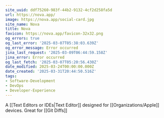 ```yaml
---
site_uuid: ddf75260-983f-44b2-9132-4cf2d258fa5d
url: https://nova.app/
image: https://nova.app/social-card.jpg
site_name: Nova
title: Nova
favicon: https://nova.app/favicon-32x32.png
og_errors: true
og_last_error: '2025-03-07T05:38:03.639Z'
og_error_message: Error occurred
jina_last_request: '2025-03-09T06:44:59.158Z'
jina_error: Error occurred
og_last_fetch: '2025-03-07T05:20:56.430Z'
date_modified: 2025-03-24T00:00:00.000Z
date_created: '2025-03-31T20:44:50.516Z'
tags:
- Software-Development
- DevOps
- Developer-Experience
---
```










A [[Text Editors or IDEs|Text Editor]] designed for [[Organizations/Apple]] devices. Great for [[Git Diffs]]

